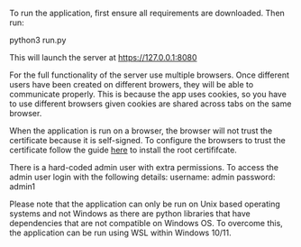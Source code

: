 To run the application, first ensure all requirements are downloaded. Then run: 

  python3 run.py

This will launch the server at https://127.0.0.1:8080 

For the full functionality of the server use multiple browsers. Once different users have been created on different browers, they will be able to communicate properly. 
This is because the app uses cookies, so you have to use different browsers given cookies are shared across tabs on the same browser.

When the application is run on a browser, the browser will not trust the certificate because it is self-signed. 
To configure the browsers to trust the certificate follow the guide [here](https://deliciousbrains.com/ssl-certificate-authority-for-local-https-development/#installing-root-cert) to install the root certififcate.

There is a hard-coded admin user with extra permissions. To access the admin user login with the following details:
  username: admin
  password: admin1

Please note that the application can only be run on Unix based operating systems and not Windows as there are python libraries that have dependencies that are not compatible on Windows OS. To overcome this, the application can be run using WSL within Windows 10/11.
